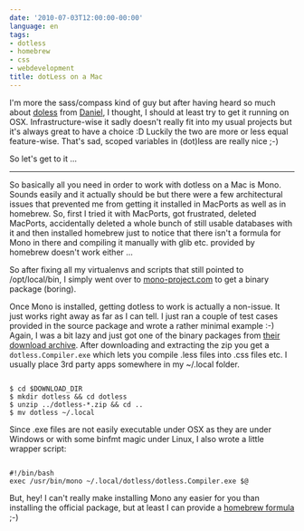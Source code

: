 ```yaml
---
date: '2010-07-03T12:00:00-00:00'
language: en
tags:
- dotless
- homebrew
- css
- webdevelopment
title: dotLess on a Mac
---
```



I'm more the sass/compass kind of guy but after having heard so much about
[doless](http://www.dotlesscss.com) from [Daniel](http://www.tigraine.at/), I
thought, I should at least try to get it running on OSX.  Infrastructure-wise
it sadly doesn't really fit into my usual projects but it's always great to
have a choice :D Luckily the two are more or less equal feature-wise. That's
sad, scoped variables in (dot)less are really nice ;-)

So let's get to it ...

------------------------------

So basically all you need in order to work with dotless on a Mac is Mono.
Sounds easily and it actually should be but there were a few architectural
issues that prevented me from getting it installed in MacPorts as well as in
homebrew. So, first I tried it with MacPorts, got frustrated, deleted
MacPorts, accidentally deleted a whole bunch of still usable databases
with it and then installed homebrew just to notice that there isn't a formula
for Mono in there and compiling it manually with glib etc. provided by
homebrew doesn't work either ...

So after fixing all my virtualenvs and scripts that still pointed to
/opt/local/bin, I simply went over to
[mono-project.com](http://www.mono-project.com) to get a binary package
(boring).

Once Mono is installed, getting dotless to work is actually a non-issue. It
just works right away as far as I can tell. I just ran a couple of test cases
provided in the source package and wrote a rather minimal example :-) Again, I
was a bit lazy and just got one of the binary packages from [their download
archive](http://www.dotlesscss.com:8081/viewLog.html?buildId=lastPinned&buildTypeId=bt3&tab=artifacts&guest=1).
After downloading and extracting the zip you get a `dotless.Compiler.exe`
which lets you compile .less files into .css files etc. I usually place 3rd
party apps somewhere in my ~/.local folder.

<pre><code>
$ cd $DOWNLOAD_DIR
$ mkdir dotless && cd dotless
$ unzip ../dotless-*.zip && cd ..
$ mv dotless ~/.local
</code></pre>


Since .exe files are not easily executable under OSX as they are under Windows
or with some binfmt magic under Linux, I also wrote a little wrapper script:

<pre><code>
#!/bin/bash
exec /usr/bin/mono ~/.local/dotless/dotless.Compiler.exe $@
</code></pre>

But, hey! I can't really make installing Mono any easier for you than
installing the official package, but at least I can provide a [homebrew
formula](http://gist.github.com/462752) ;-)

<script src="http://gist.github.com/462752.js?file=dotless.rb"></script>
